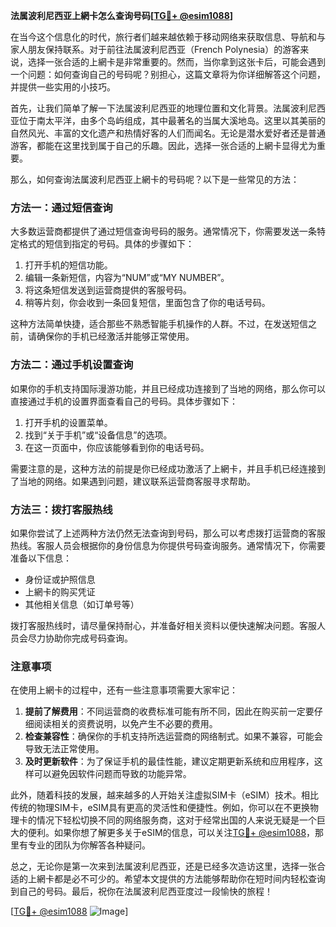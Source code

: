 **法属波利尼西亚上網卡怎么查询号码[[TG💪+ @esim1088](https://t.me/s/esim1088)]**

在当今这个信息化的时代，旅行者们越来越依赖于移动网络来获取信息、导航和与家人朋友保持联系。对于前往法属波利尼西亚（French Polynesia）的游客来说，选择一张合适的上網卡是非常重要的。然而，当你拿到这张卡后，可能会遇到一个问题：如何查询自己的号码呢？别担心，这篇文章将为你详细解答这个问题，并提供一些实用的小技巧。

首先，让我们简单了解一下法属波利尼西亚的地理位置和文化背景。法属波利尼西亚位于南太平洋，由多个岛屿组成，其中最著名的当属大溪地岛。这里以其美丽的自然风光、丰富的文化遗产和热情好客的人们而闻名。无论是潜水爱好者还是普通游客，都能在这里找到属于自己的乐趣。因此，选择一张合适的上網卡显得尤为重要。

那么，如何查询法属波利尼西亚上網卡的号码呢？以下是一些常见的方法：

### 方法一：通过短信查询

大多数运营商都提供了通过短信查询号码的服务。通常情况下，你需要发送一条特定格式的短信到指定的号码。具体的步骤如下：

1. 打开手机的短信功能。
2. 编辑一条新短信，内容为“NUM”或“MY NUMBER”。
3. 将这条短信发送到运营商提供的客服号码。
4. 稍等片刻，你会收到一条回复短信，里面包含了你的电话号码。

这种方法简单快捷，适合那些不熟悉智能手机操作的人群。不过，在发送短信之前，请确保你的手机已经激活并能够正常使用。

### 方法二：通过手机设置查询

如果你的手机支持国际漫游功能，并且已经成功连接到了当地的网络，那么你可以直接通过手机的设置界面查看自己的号码。具体步骤如下：

1. 打开手机的设置菜单。
2. 找到“关于手机”或“设备信息”的选项。
3. 在这一页面中，你应该能够看到你的电话号码。

需要注意的是，这种方法的前提是你已经成功激活了上網卡，并且手机已经连接到了当地的网络。如果遇到问题，建议联系运营商客服寻求帮助。

### 方法三：拨打客服热线

如果你尝试了上述两种方法仍然无法查询到号码，那么可以考虑拨打运营商的客服热线。客服人员会根据你的身份信息为你提供号码查询服务。通常情况下，你需要准备以下信息：

- 身份证或护照信息
- 上網卡的购买凭证
- 其他相关信息（如订单号等）

拨打客服热线时，请尽量保持耐心，并准备好相关资料以便快速解决问题。客服人员会尽力协助你完成号码查询。

### 注意事项

在使用上網卡的过程中，还有一些注意事项需要大家牢记：

1. **提前了解费用**：不同运营商的收费标准可能有所不同，因此在购买前一定要仔细阅读相关的资费说明，以免产生不必要的费用。
2. **检查兼容性**：确保你的手机支持所选运营商的网络制式。如果不兼容，可能会导致无法正常使用。
3. **及时更新软件**：为了保证手机的最佳性能，建议定期更新系统和应用程序，这样可以避免因软件问题而导致的功能异常。

此外，随着科技的发展，越来越多的人开始关注虚拟SIM卡（eSIM）技术。相比传统的物理SIM卡，eSIM具有更高的灵活性和便捷性。例如，你可以在不更换物理卡的情况下轻松切换不同的网络服务商，这对于经常出国的人来说无疑是一个巨大的便利。如果你想了解更多关于eSIM的信息，可以关注[TG💪+ @esim1088](https://t.me/s/esim1088)，那里有专业的团队为你解答各种疑问。

总之，无论你是第一次来到法属波利尼西亚，还是已经多次造访这里，选择一张合适的上網卡都是必不可少的。希望本文提供的方法能够帮助你在短时间内轻松查询到自己的号码。最后，祝你在法属波利尼西亚度过一段愉快的旅程！

[[TG💪+ @esim1088](https://t.me/s/esim1088) ![Image](https://i.postimg.cc/4NQfJmqS/Snipaste-2025-05-13-00-14-12.png)]
